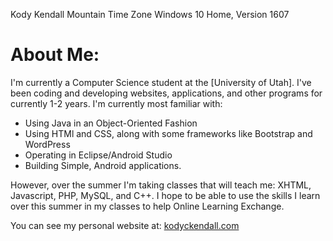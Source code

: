 
Kody Kendall
Mountain Time Zone
Windows 10 Home, Version 1607

# About Me:

I'm currently a Computer Science student at the [University of Utah]. I've been coding and developing websites, applications, 
and other programs for currently 1-2 years. I'm currently most familiar with: 

- Using Java in an Object-Oriented Fashion
- Using HTMl and CSS, along with some frameworks like Bootstrap and WordPress
- Operating in Eclipse/Android Studio
- Building Simple, Android applications. 

However, over the summer I'm taking classes that will teach me: XHTML, Javascript, PHP, MySQL, and C++. I hope to be able to
use the skills I learn over this summer in my classes to help Online Learning Exchange. 

You can see my personal website at: [kodyckendall.com](www.kodyckendall.com)
